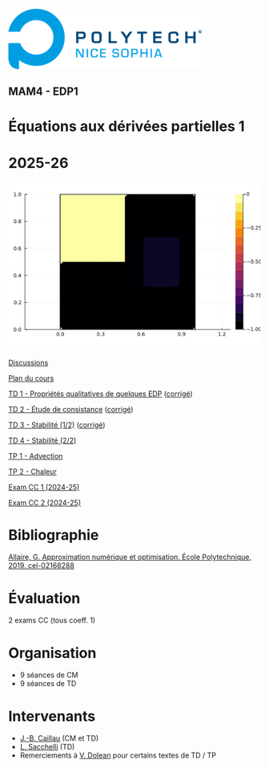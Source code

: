![PNS](logo-pns.png)
## MAM4 - EDP1
# Équations aux dérivées partielles 1
# 2025-26

![](heat.gif)

[Discussions](https://github.com/pns-mam/edp1/discussions/1)

[Plan du cours](cm/cm.md)

[TD 1 - Propriétés qualitatives de quelques EDP](td1/td1.pdf)
([corrigé](td1/td1-corr.pdf))

[TD 2 - Étude de consistance](td2/td2.pdf)
([corrigé](td2/td2-corr.pdf))

[TD 3 - Stabilité (1/2)](td3/td3.pdf)
([corrigé](td3/td3-corr.pdf))

[TD 4 - Stabilité (2/2)](td4/td4.pdf)

[TP 1 - Advection](tp1/tp1.md)

[TP 2 - Chaleur](tp2/tp2.md)

[Exam CC 1 (2024-25)](exam-cc1-old/exam-cc1-corr.pdf)

[Exam CC 2 (2024-25)](exam-cc2-old/exam-cc2.pdf)

# Bibliographie
[Allaire, G. Approximation numérique et optimisation. École Polytechnique, 2019. cel-02168288](https://hal.science/cel-02168288/document)

# Évaluation
2 exams CC (tous coeff. 1)

# Organisation
- 9 séances de CM
- 9 séances de TD

# Intervenants
- [J.-B. Caillau](mailto:jean-baptiste.caillau@univ-cotedazur.fr) (CM et TD)
- [L. Sacchelli](mailto:ludovic.sacchelli@univ-cotedazur.fr) (TD)
- Remerciements à [V. Dolean](https://www.tue.nl/en/research/researchers/victorita-dolean-maini) pour certains textes de TD / TP
